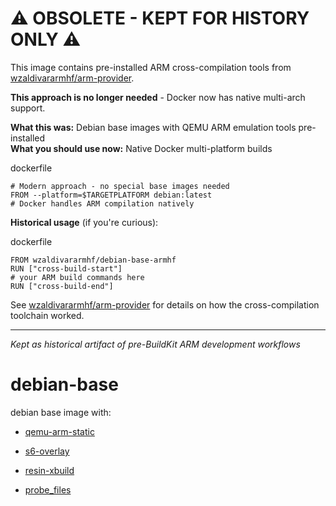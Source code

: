 # ⚠️ OBSOLETE - KEPT FOR HISTORY ONLY ⚠️

This image contains pre-installed ARM cross-compilation tools from [wzaldivararmhf/arm-provider](https://github.com/wzaldivar/arm-provider).

**This approach is no longer needed** - Docker now has native multi-arch support.

**What this was:** Debian base images with QEMU ARM emulation tools pre-installed  
**What you should use now:** Native Docker multi-platform builds

dockerfile
```
# Modern approach - no special base images needed
FROM --platform=$TARGETPLATFORM debian:latest
# Docker handles ARM compilation natively
```

**Historical usage** (if you're curious):

dockerfile
```
FROM wzaldivararmhf/debian-base-armhf
RUN ["cross-build-start"]
# your ARM build commands here
RUN ["cross-build-end"]
```

See [wzaldivararmhf/arm-provider](https://github.com/wzaldivar/arm-provider) for details on how the cross-compilation toolchain worked.

---
*Kept as historical artifact of pre-BuildKit ARM development workflows*

# debian-base

debian base image with:

* [qemu-arm-static](https://github.com/resin-io/qemu)

* [s6-overlay](https://github.com/just-containers/s6-overlay)

* [resin-xbuild](https://github.com/resin-io-projects/armv7hf-debian-qemu)

* [probe_files](https://github.com/wzaldivar/arm-provider)
